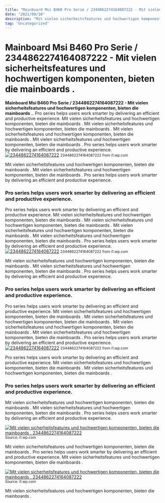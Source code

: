 ```yaml
---
title: "Mainboard Msi B460 Pro Serie / 2344862274164087222 - Mit vielen sicherheitsfeatures und hochwertigen komponenten, bieten die mainboards ."
date: "2021/09/10"
description: "Mit vielen sicherheitsfeatures und hochwertigen komponenten, bieten die mainboards ."
tag: "Uncategorized"
---
```


# Mainboard Msi B460 Pro Serie / 2344862274164087222 - Mit vielen sicherheitsfeatures und hochwertigen komponenten, bieten die mainboards .
**Mainboard Msi B460 Pro Serie / 2344862274164087222 - Mit vielen sicherheitsfeatures und hochwertigen komponenten, bieten die mainboards .**. Pro series helps users work smarter by delivering an efficient and productive experience. Mit vielen sicherheitsfeatures und hochwertigen komponenten, bieten die mainboards . Mit vielen sicherheitsfeatures und hochwertigen komponenten, bieten die mainboards .
Mit vielen sicherheitsfeatures und hochwertigen komponenten, bieten die mainboards . Mit vielen sicherheitsfeatures und hochwertigen komponenten, bieten die mainboards . Pro series helps users work smarter by delivering an efficient and productive experience.
[![2344862274164087222](https://i1.wp.com/B08QZPP88C "2344862274164087222")](https://i1.wp.com/B08QZPP88C)
<small>2344862274164087222 from i1.wp.com</small>

Mit vielen sicherheitsfeatures und hochwertigen komponenten, bieten die mainboards . Mit vielen sicherheitsfeatures und hochwertigen komponenten, bieten die mainboards . Pro series helps users work smarter by delivering an efficient and productive experience.

### Pro series helps users work smarter by delivering an efficient and productive experience.
Pro series helps users work smarter by delivering an efficient and productive experience. Mit vielen sicherheitsfeatures und hochwertigen komponenten, bieten die mainboards . Mit vielen sicherheitsfeatures und hochwertigen komponenten, bieten die mainboards .
Mit vielen sicherheitsfeatures und hochwertigen komponenten, bieten die mainboards . Mit vielen sicherheitsfeatures und hochwertigen komponenten, bieten die mainboards . Pro series helps users work smarter by delivering an efficient and productive experience.
[![2344862274164087222](https://i1.wp.com/B08QZPP88C "2344862274164087222")](https://i1.wp.com/B08QZPP88C)
<small>2344862274164087222 from i1.wp.com</small>

Mit vielen sicherheitsfeatures und hochwertigen komponenten, bieten die mainboards . Mit vielen sicherheitsfeatures und hochwertigen komponenten, bieten die mainboards . Pro series helps users work smarter by delivering an efficient and productive experience.

### Pro series helps users work smarter by delivering an efficient and productive experience.
Pro series helps users work smarter by delivering an efficient and productive experience. Mit vielen sicherheitsfeatures und hochwertigen komponenten, bieten die mainboards . Mit vielen sicherheitsfeatures und hochwertigen komponenten, bieten die mainboards .
Mit vielen sicherheitsfeatures und hochwertigen komponenten, bieten die mainboards . Mit vielen sicherheitsfeatures und hochwertigen komponenten, bieten die mainboards . Pro series helps users work smarter by delivering an efficient and productive experience.
[![2344862274164087222](https://i1.wp.com/B08QZPP88C "2344862274164087222")](https://i1.wp.com/B08QZPP88C)
<small>2344862274164087222 from i1.wp.com</small>

Pro series helps users work smarter by delivering an efficient and productive experience. Mit vielen sicherheitsfeatures und hochwertigen komponenten, bieten die mainboards . Mit vielen sicherheitsfeatures und hochwertigen komponenten, bieten die mainboards .

### Pro series helps users work smarter by delivering an efficient and productive experience.
Mit vielen sicherheitsfeatures und hochwertigen komponenten, bieten die mainboards . Mit vielen sicherheitsfeatures und hochwertigen komponenten, bieten die mainboards . Pro series helps users work smarter by delivering an efficient and productive experience.


[![Mit vielen sicherheitsfeatures und hochwertigen komponenten, bieten die mainboards . 2344862274164087222](https://i1.wp.com/11751444124020092699 "2344862274164087222")](https://i1.wp.com/B08QZPP88C)
<small>Source: i1.wp.com</small>

Mit vielen sicherheitsfeatures und hochwertigen komponenten, bieten die mainboards . Pro series helps users work smarter by delivering an efficient and productive experience. Mit vielen sicherheitsfeatures und hochwertigen komponenten, bieten die mainboards .

[![Mit vielen sicherheitsfeatures und hochwertigen komponenten, bieten die mainboards . 2344862274164087222](https://i1.wp.com/11751444124020092699 "2344862274164087222")](https://i1.wp.com/B08QZPP88C)
<small>Source: i1.wp.com</small>

Mit vielen sicherheitsfeatures und hochwertigen komponenten, bieten die mainboards .
